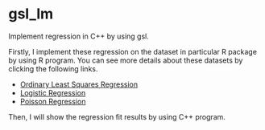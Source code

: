 # gsl_lm

Implement regression in C++ by using gsl.

Firstly, I implement these regression on the dataset in particular R package by using R program. You can see more details about these datasets by clicking the following links.

- [Ordinary Least Squares Regression](https://szcf-weiya.github.io/gsl_lm/ols/rlm.nb.html)
- [Logistic Regression](https://szcf-weiya.github.io/gsl_lm/logit/rlogit.nb.html)
- [Poisson Regression](https://szcf-weiya.github.io/gsl_lm/poisson/rpoisson.nb.html)

Then, I will show the regression fit results by using C++ program.
